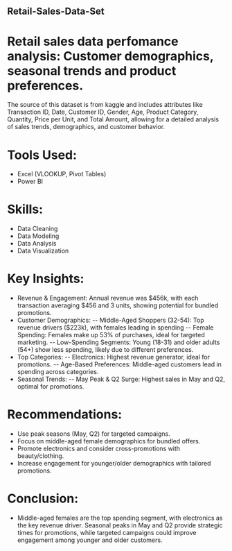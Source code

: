 ## Retail-Sales-Data-Set
# Retail sales data perfomance analysis: Customer demographics, seasonal trends and product preferences.

The source of this dataset is from kaggle and includes attributes like Transaction ID, Date, Customer ID, Gender, Age, Product Category, Quantity, Price per Unit, and Total Amount, allowing for a detailed analysis of sales trends, demographics, and customer behavior.

# Tools Used:
- Excel (VLOOKUP, Pivot Tables)
- Power BI

# Skills:
- Data Cleaning
- Data Modeling
- Data Analysis
- Data Visualization

# Key Insights:
- Revenue & Engagement: Annual revenue was $456k, with each transaction averaging $456 and 3 units, showing potential for bundled promotions.
- Customer Demographics:
  -- Middle-Aged Shoppers (32-54): Top revenue drivers ($223k), with females leading in spending
  -- Female Spending: Females make up 53% of purchases, ideal for targeted marketing.
  -- Low-Spending Segments: Young (18-31) and older adults (54+) show less spending, likely due to different preferences.
- Top Categories:
  -- Electronics: Highest revenue generator, ideal for promotions.
  -- Age-Based Preferences: Middle-aged customers lead in spending across categories.
- Seasonal Trends:
  -- May Peak & Q2 Surge: Highest sales in May and Q2, optimal for promotions.

# Recommendations:
- Use peak seasons (May, Q2) for targeted campaigns.
- Focus on middle-aged female demographics for bundled offers.
- Promote electronics and consider cross-promotions with beauty/clothing.
- Increase engagement for younger/older demographics with tailored promotions.

# Conclusion:
- Middle-aged females are the top spending segment, with electronics as the key revenue driver. Seasonal peaks in May and Q2 provide strategic times for promotions, while targeted campaigns could improve engagement among younger and older customers.
